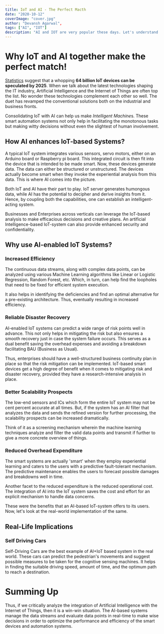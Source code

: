 ```yaml
---
title: IoT and AI - The Perfect Macth
date: "2020-10-12"
coverImage: "cover.jpg"
author: "Devansh Agarwal",
tags: ["AI", "IOT"]
description: "AI and IOT are very popular these days. Let's understand Why IoT and AI together make the perfect match!"
---
```


# Why IoT and AI together make the perfect match!
			

[Statistics](https://www.businessinsider.com/internet-of-things-report?IR=T) suggest that a whopping **64 billion IoT devices can be speculated by 2025**. When we talk about the latest technologies shaping the IT industry, Artificial Intelligence and the Internet of Things are often top the list. No wonder these technologies complement each other so well. The duet has revamped the conventional solutions both on the industrial and business fronts.
			

Consolidating IoT with AI can help us make *Intelligent Machine*s. These smart automation systems not only help in facilitating the monotonous tasks but making witty decisions without even the slightest of human involvement.
			

## How AI enhances IoT-based Systems?
			

A typical IoT system integrates various sensors, servo motors, either on an Arduino board or Raspberry pi board. This integrated circuit is then fit into the device that is intended to be made smart. Now, these devices generate data. The data can either be structured or unstructured. The devices actually become smart when they invoke the experiential analysis from this data. This is where AI comes into the picture.
			

Both IoT and AI have their part to play. IoT server generates humongous data, while AI has the potential to decipher and derive insights from it. Hence, by coupling both the capabilities, one can establish an intelligent-acting system.
			

Businesses and Enterprises across verticals can leverage the IoT-based analysis to make efficacious decisions and creative plans. An artificial Intelligence-based IoT-system can also provide enhanced security and confidentiality.
			

## Why use AI-enabled IoT Systems?
			

### Increased Efficiency 
The continuous data streams, along with complex data points, can be analyzed using various Machine Learning algorithms like Linear or Logistic Regression, Random Forest, etc. Which, in turn, can help find the loopholes that need to be fixed for efficient system execution.
			

It also helps in identifying the deficiencies and find an optimal alternative for a pre-existing architecture. Thus, eventually resulting in increased efficiency.
			
### Reliable Disaster Recovery
AI-enabled IoT systems can predict a wide range of risk points well in advance. This not only helps in mitigating the risk but also ensures a smooth recovery just in case the system failure occurs. This serves as a dual benefit saving the overhead expenses and avoiding a breakdown facilitating BAU (Business as Usual). 
			

Thus, enterprises should have a well-structured business continuity plan in place so that the risk mitigation can be implemented. IoT-based smart devices get a high degree of benefit when it comes to mitigating risk and disaster recovery, provided they have a research-intensive analysis in place.
			

### Better Scalability Prospects
The low-end sensors and ICs which form the entire IoT system may not be cent percent accurate at all times. But, if the system has an AI filter that analyzes the data and sends the refined version for further processing, the scalability prospects can be increased dramatically.
			
Think of it as a screening mechanism wherein the machine learning techniques analyze and filter the valid data points and transmit if further to give a more concrete overview of things.
			

### Reduced Overhead Expenditure
The smart systems are actually 'smart' when they employ experiential learning and caters to the users with a predictive fault-tolerant mechanism. The predictive maintenance enables the users to forecast possible damages and breakdowns well in time.
			
Another facet to the reduced expenditure is the reduced operational cost. The integration of AI into the IoT system saves the cost and effort for an explicit mechanism to handle data concerns.
			

These were the benefits that an AI-based IoT-system offers to its users. Now, let's look at the real-world implementation of the same.
			

## Real-Life Implications
### Self Driving Cars
Self-Driving Cars are the best example of AI+IoT based system in the real world. These cars can predict the pedestrian's movements and suggest possible measures to be taken for the cognitive sensing machines. It helps in finding the suitable driving speed, amount of time, and the optimum path to reach a destination.
			

# Summing Up
 Thus, if we critically analyze the integration of Artificial Intelligence with the Internet of Things, then it is a win-win situation. The AI-based systems manage the data streams and evaluate data points in real-time to make wise decisions in order to optimize the performance and efficiency of the smart devices and automation systems.
